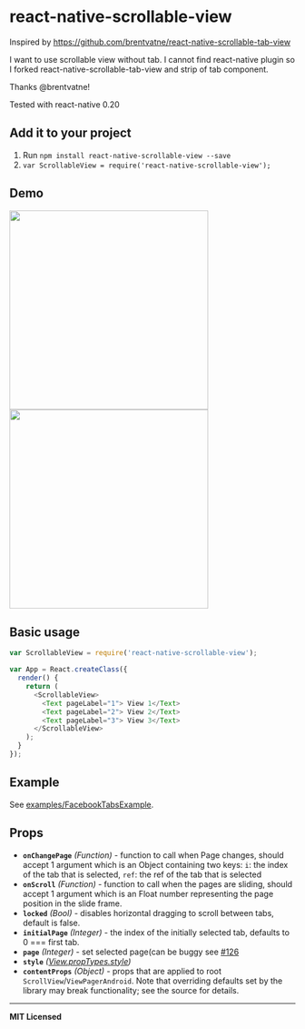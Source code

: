 # react-native-scrollable-view

Inspired by https://github.com/brentvatne/react-native-scrollable-tab-view

I want to use scrollable view without tab. I cannot find react-native plugin 
so I forked react-native-scrollable-tab-view and strip of tab component.

Thanks @brentvatne!

Tested with react-native 0.20

## Add it to your project

1. Run `npm install react-native-scrollable-view --save`
2. `var ScrollableView = require('react-native-scrollable-view');`

## Demo

<a href="https://raw.githubusercontent.com/brentvatne/react-native-scrollable-tab-view/master/demo.gif"><img src="https://raw.githubusercontent.com/brentvatne/react-native-scrollable-tab-view/master/demo.gif" width="350"></a>
<a href="https://raw.githubusercontent.com/brentvatne/react-native-scrollable-tab-view/master/demo-fb.gif"><img src="https://raw.githubusercontent.com/brentvatne/react-native-scrollable-tab-view/master/demo-fb.gif" width="350"></a>

## Basic usage

```javascript
var ScrollableView = require('react-native-scrollable-view');

var App = React.createClass({
  render() {
    return (
      <ScrollableView>
        <Text pageLabel="1"> View 1</Text>
        <Text pageLabel="2"> View 2</Text>
        <Text pageLabel="3"> View 3</Text>
      </ScrollableView>
    );
  }
});
```

## Example

See
[examples/FacebookTabsExample](https://github.com/brentvatne/react-native-scrollable-tab-view/tree/master/examples/FacebookTabsExample).

## Props

- **`onChangePage`** _(Function)_ - function to call when Page changes, should accept 1 argument which is an Object containing two keys: `i`: the index of the tab that is selected, `ref`: the ref of the tab that is selected
- **`onScroll`** _(Function)_ - function to call when the pages are sliding, should accept 1 argument which is an Float number representing the page position in the slide frame.
- **`locked`** _(Bool)_ - disables horizontal dragging to scroll between tabs, default is false.
- **`initialPage`** _(Integer)_ - the index of the initially selected tab, defaults to 0 === first tab.
- **`page`** _(Integer)_ - set selected page(can be buggy see  [#126](https://github.com/brentvatne/react-native-scrollable-tab-view/issues/126)
- **`style`** _([View.propTypes.style](https://facebook.github.io/react-native/docs/view.html#style))_
- **`contentProps`** _(Object)_ - props that are applied to root `ScrollView`/`ViewPagerAndroid`. Note that overriding defaults set by the library may break functionality; see the source for details.

---

**MIT Licensed**

